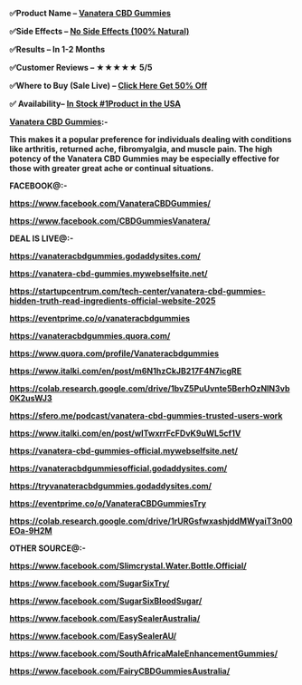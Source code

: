 <p><strong>✅</strong><strong><span lang="en-US">Product Name &ndash; </span><a href="https://www.facebook.com/VanateraCBDGummies/"><span lang="en-US">Vanatera CBD Gummies</span></a></strong></p>
<p><strong>✅</strong><strong><strong><span lang="en-US">Side Effects &ndash; <a href="https://www.facebook.com/VanateraCBDGummies/">No Side Effects (100% Natural)</a></span></strong></strong></p>
<p><strong>✅</strong><strong><strong><span lang="en-US">Results &ndash; In 1-2 Months</span></strong></strong></p>
<p><strong>✅</strong><strong><strong><span lang="en-US">Customer Reviews &ndash; ★★★★★ 5/5</span></strong></strong></p>
<p><strong>✅</strong><strong><strong><span lang="en-US">Where to Buy (Sale Live) &ndash; <a href="https://www.facebook.com/VanateraCBDGummies/">Click Here Get 50% Off </a></span></strong></strong></p>
<p><strong>✅ <strong><span lang="en-US">Availability&ndash; <a href="https://www.facebook.com/VanateraCBDGummies/">In Stock #1Product in the USA</a></span></strong></strong></p>
<p><strong><strong><a href="https://www.facebook.com/CBDGummiesVanatera/"><span lang="en-US">Vanatera CBD Gummies</span></a></strong><strong>:</strong><strong>- </strong></strong></p>
<p><strong>This makes it a popular preference for individuals dealing with conditions like arthritis, returned ache, fibromyalgia, and muscle pain. The high potency of the Vanatera CBD Gummies may be especially effective for those with greater great ache or continual situations.</strong></p>
<p><strong><strong>FACEBOOK@:- </strong></strong></p>
<p><strong><strong><a href="https://www.facebook.com/VanateraCBDGummies/">https://www.facebook.com/VanateraCBDGummies/</a></strong></strong></p>
<p><strong><strong><a href="https://www.facebook.com/CBDGummiesVanatera/">https://www.facebook.com/CBDGummiesVanatera/</a></strong></strong></p>
<p><strong><strong>DEAL IS LIVE@:- </strong></strong></p>
<p><strong><strong><a href="https://vanateracbdgummies.godaddysites.com/">https://vanateracbdgummies.godaddysites.com/</a></strong></strong></p>
<p><strong><strong><a href="https://vanatera-cbd-gummies.mywebselfsite.net/">https://vanatera-cbd-gummies.mywebselfsite.net/</a></strong></strong></p>
<p><strong><strong><a href="https://startupcentrum.com/tech-center/vanatera-cbd-gummies-hidden-truth-read-ingredients-official-website-2025">https://startupcentrum.com/tech-center/vanatera-cbd-gummies-hidden-truth-read-ingredients-official-website-2025</a></strong></strong></p>
<p><strong><strong><a href="https://eventprime.co/o/vanateracbdgummies">https://eventprime.co/o/vanateracbdgummies</a></strong></strong></p>
<p><strong><strong><a href="https://vanateracbdgummies.quora.com/">https://vanateracbdgummies.quora.com/</a></strong></strong></p>
<p><strong><strong><a href="https://www.quora.com/profile/Vanateracbdgummies">https://www.quora.com/profile/Vanateracbdgummies</a></strong></strong></p>
<p><strong><strong><a href="https://www.italki.com/en/post/m6N1hzCkJB217F4N7icgRE">https://www.italki.com/en/post/m6N1hzCkJB217F4N7icgRE</a></strong></strong></p>
<p><strong><strong><a href="https://colab.research.google.com/drive/1bvZ5PuUvnte5BerhOzNlN3vb0K2usWJ3">https://colab.research.google.com/drive/1bvZ5PuUvnte5BerhOzNlN3vb0K2usWJ3</a></strong></strong></p>
<p><strong><strong><a href="https://sfero.me/podcast/vanatera-cbd-gummies-trusted-users-work">https://sfero.me/podcast/vanatera-cbd-gummies-trusted-users-work</a></strong></strong></p>
<p><strong><strong><a href="https://www.italki.com/en/post/wITwxrrFcFDvK9uWL5cf1V">https://www.italki.com/en/post/wITwxrrFcFDvK9uWL5cf1V</a></strong></strong></p>
<p><strong><strong><a href="https://vanatera-cbd-gummies-official.mywebselfsite.net/">https://vanatera-cbd-gummies-official.mywebselfsite.net/</a></strong></strong></p>
<p><strong><strong><a href="https://vanateracbdgummiesofficial.godaddysites.com/">https://vanateracbdgummiesofficial.godaddysites.com/</a></strong></strong></p>
<p><strong><strong><a href="https://tryvanateracbdgummies.godaddysites.com/">https://tryvanateracbdgummies.godaddysites.com/</a></strong></strong></p>
<p><strong><strong><a href="https://eventprime.co/o/VanateraCBDGummiesTry">https://eventprime.co/o/VanateraCBDGummiesTry</a></strong></strong></p>
<p><strong><strong><a href="https://colab.research.google.com/drive/1rURGsfwxashjddMWyaiT3n00EOa-9H2M">https://colab.research.google.com/drive/1rURGsfwxashjddMWyaiT3n00EOa-9H2M</a></strong></strong></p>
<p><strong><strong>OTHER SOURCE@:-</strong></strong></p>
<p><strong><strong><a href="https://www.facebook.com/Slimcrystal.Water.Bottle.Official/">https://www.facebook.com/Slimcrystal.Water.Bottle.Official/</a></strong></strong></p>
<p><strong><strong><a href="https://www.facebook.com/SugarSixTry/">https://www.facebook.com/SugarSixTry/</a></strong></strong></p>
<p><strong><strong><a href="https://www.facebook.com/SugarSixBloodSugar/">https://www.facebook.com/SugarSixBloodSugar/</a></strong></strong></p>
<p><strong><strong><a href="https://www.facebook.com/EasySealerAustralia/">https://www.facebook.com/EasySealerAustralia/</a></strong></strong></p>
<p><strong><strong><a href="https://www.facebook.com/EasySealerAU/">https://www.facebook.com/EasySealerAU/</a></strong></strong></p>
<p><strong><strong><a href="https://www.facebook.com/SouthAfricaMaleEnhancementGummies/">https://www.facebook.com/SouthAfricaMaleEnhancementGummies/</a></strong></strong></p>
<p><strong><strong><a href="https://www.facebook.com/FairyCBDGummiesAustralia/">https://www.facebook.com/FairyCBDGummiesAustralia/</a></strong></strong></p>

